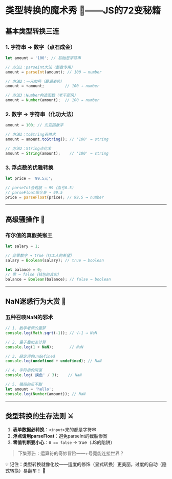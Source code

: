 # 类型转换的魔术秀 🎩——JS的72变秘籍

## 基本类型转换三连

### 1. 字符串 → 数字（点石成金）
```javascript
let amount = '100'; // 初始是字符串

// 方法1：parseInt大法（整数专用）
amount = parseInt(amount); // 100 → number

// 方法2：一元加号（最潮姿势）
amount = +amount;         // 100 → number 

// 方法3：Number构造函数（老干部风）
amount = Number(amount);  // 100 → number
```

### 2. 数字 → 字符串（化功大法）
```javascript
amount = 100; // 先变回数字

// 方法1：toString召唤术
amount = amount.toString(); // '100' → string

// 方法2：String点化术 
amount = String(amount);    // '100' → string
```

### 3. 浮点数的优雅转换
```javascript
let price = '99.5元';

// parseInt会截肢 → 99（血亏0.5）
// parseFloat保全身 → 99.5
price = parseFloat(price); // 99.5 → number
```

---

## 高级骚操作 💫

### 布尔值的真假美猴王
```javascript
let salary = 1;

// 非零数字 → true（打工人的希望）
salary = Boolean(salary); // true → boolean

let balance = 0;
// 零 → false（钱包的真实）
balance = Boolean(balance); // false → boolean
```

---

## NaN迷惑行为大赏 🤡

### 五种召唤NaN的邪术
```javascript
// 1. 数学老师的噩梦
console.log(Math.sqrt(-1)); // √-1 → NaN 

// 2. 量子叠加态计算
console.log(1 + NaN);       // NaN 

// 3. 薛定谔的undefined
console.log(undefined + undefined); // NaN

// 4. 字符串的阴谋
console.log('摸鱼' / 3);    // NaN

// 5. 强扭的瓜不甜
let amount = 'hello';
console.log(Number(amount)); // NaN
```

---

## 类型转换的生存法则 ⚔️

1. **表单数据必转换**：`<input>`来的都是字符串
2. **浮点请用parseFloat**：避免parseInt的截肢惨案
3. **零值判断要小心**：`0 == false` → true（JS的陷阱）

> 下集预告：运算符的奇妙冒险——+号竟能连接世界？

💡 记住：类型转换就像化妆——适度的修饰（显式转换）更美丽，过度的自动（隐式转换）易翻车！ 💄 